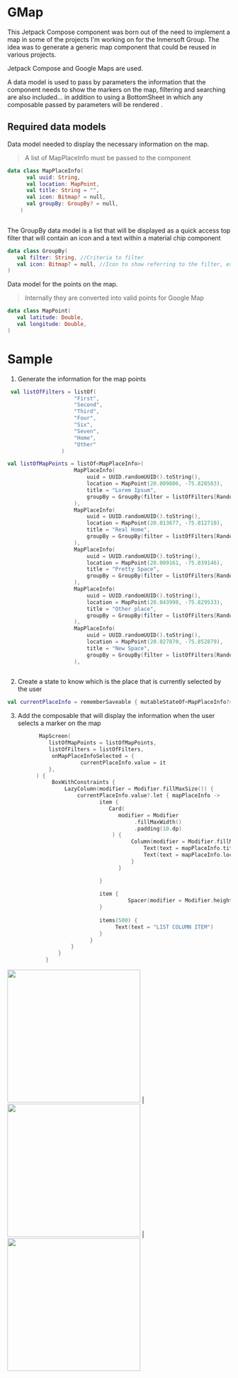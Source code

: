 # GMap
  This Jetpack Compose component was born out of the need to implement a map in some of the projects I'm working on for the Inmersoft Group.
  The idea was to generate a generic map component that could be reused in various projects.

  Jetpack Compose and Google Maps are used.

  A data model is used to pass by parameters the information that the component needs to show the markers on the map, filtering and searching are also included... in addition to using a BottomSheet in which any composable passed by parameters will be rendered .

## Required data models

Data model needed to display the necessary information on the map. 
> A list of MapPlaceInfo must be passed to the component

```kotlin
data class MapPlaceInfo(
      val uuid: String,
      val location: MapPoint,
      val title: String = "",
      val icon: Bitmap? = null,
      val groupBy: GroupBy? = null,
    )
  
 ```
 
 The GroupBy data model is a list that will be displayed as a quick access top filter that will contain an icon and a text within a material chip component
 
 ```kotlin
 data class GroupBy(
    val filter: String, //Criteria to filter
    val icon: Bitmap? = null, //Icon to show referring to the filter, example restaurants
)
 ```
 
 Data model for the points on the map.
 > Internally they are converted into valid points for Google Map
 
 ```kotlin
 data class MapPoint(
    val latitude: Double,
    val longitude: Double,
)
 ```
 
 # Sample
 
 1. Generate the information for the map points
   ```kotlin
    val listOfFilters = listOf(
                        "First",
                        "Second",
                        "Third",
                        "Four",
                        "Six",
                        "Seven",
                        "Home",
                        "Other"
                    )
   
   val listOfMapPoints = listOf<MapPlaceInfo>(
                        MapPlaceInfo(
                            uuid = UUID.randomUUID().toString(),
                            location = MapPoint(20.009806, -75.828503),
                            title = "Lorem Ipsum",
                            groupBy = GroupBy(filter = listOfFilters[Random().nextInt(listOfFilters.size)]),
                        ),
                        MapPlaceInfo(
                            uuid = UUID.randomUUID().toString(),
                            location = MapPoint(20.013677, -75.812710),
                            title = "Real Home",
                            groupBy = GroupBy(filter = listOfFilters[Random().nextInt(listOfFilters.size)]),
                        ),
                        MapPlaceInfo(
                            uuid = UUID.randomUUID().toString(),
                            location = MapPoint(20.009161, -75.839146),
                            title = "Pretty Space",
                            groupBy = GroupBy(filter = listOfFilters[Random().nextInt(listOfFilters.size)]),
                        ),
                        MapPlaceInfo(
                            uuid = UUID.randomUUID().toString(),
                            location = MapPoint(20.043998, -75.829533),
                            title = "Other place",
                            groupBy = GroupBy(filter = listOfFilters[Random().nextInt(listOfFilters.size)]),
                        ),
                        MapPlaceInfo(
                            uuid = UUID.randomUUID().toString(),
                            location = MapPoint(20.027870, -75.852879),
                            title = "New Space",
                            groupBy = GroupBy(filter = listOfFilters[Random().nextInt(listOfFilters.size)]),
                        ),
                        
   ```
   
2. Create a state to know which is the place that is currently selected by the user
```kotlin
val currentPlaceInfo = rememberSaveable { mutableStateOf<MapPlaceInfo?>(null) }
```

3. Add the composable that will display the information when the user selects a marker on the map
```kotlin
          MapScreen(
             listOfMapPoints = listOfMapPoints,
             listOfFilters = listOfFilters,
              onMapPlaceInfoSelected = {
                       currentPlaceInfo.value = it
             },
         ) {
              BoxWithConstraints {
                  LazyColumn(modifier = Modifier.fillMaxSize()) {
                      currentPlaceInfo.value?.let { mapPlaceInfo ->
                             item {
                                Card(
                                   modifier = Modifier
                                        .fillMaxWidth()
                                        .padding(10.dp)
                                 ) {
                                       Column(modifier = Modifier.fillMaxSize()) {
                                           Text(text = mapPlaceInfo.title)
                                           Text(text = mapPlaceInfo.location.toString())
                                       }
                                   }

                             }
                
                             item {
                                      Spacer(modifier = Modifier.height(20.dp))
                             }
                             
                             items(500) {
                                  Text(text = "LIST COLUMN ITEM")
                             }
                          }
                    }
                }
            }
```

<img src="screenshots/first.webp" width="300"> | <img src="screenshots/second.webp" width="300"> | <img src="screenshots/other.webp" width="300">
   
   
   
   
   
   
   
   
   
   
   
   
   
   
   
   
   
   
   
 
 
 
 
